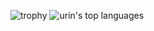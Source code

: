 ![trophy](https://github-profile-trophy.vercel.app/?username=urin)
![urin's top languages](https://github-readme-stats.vercel.app/api/top-langs/?username=urin&hide=html,css&layout=compact&langs_count=6)
